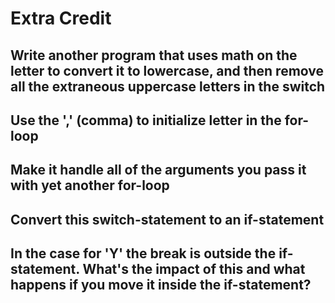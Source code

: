 # Extra Credit

## Write another program that uses math on the letter to convert it to lowercase, and then remove all the extraneous uppercase letters in the switch

## Use the ',' (comma) to initialize letter in the for-loop

## Make it handle all of the arguments you pass it with yet another for-loop

## Convert this switch-statement to an if-statement

## In the case for 'Y' the break is outside the if-statement. What's the impact of this and what happens if you move it inside the if-statement?
